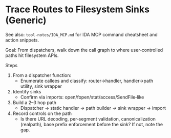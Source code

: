 # Trace Routes to Filesystem Sinks (Generic)

See also: `tool-notes/IDA_MCP.md` for IDA MCP command cheatsheet and action snippets.

Goal: From dispatchers, walk down the call graph to where user‑controlled paths hit filesystem APIs.

Steps
1) From a dispatcher function:
   - Enumerate callees and classify: router→handler, handler→path utility, sink wrapper
2) Identify sinks
   - Confirm via imports: open/fopen/stat/access/SendFile‑like
3) Build a 2–3 hop path
   - Dispatcher → static handler → path builder → sink wrapper → import
4) Record controls on the path
   - Is there URL decoding, per‑segment validation, canonicalization (realpath), base prefix enforcement before the sink? If not, note the gap.
